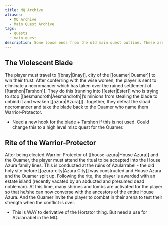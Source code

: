 ```yaml
---
title: MQ Archive
aliases:
  - MQ Archive
  - Main Quest Archive
tags:
  - quests
  - main-quest
description: Some loose ends from the old main quest outline. These are archived here for potential usage in a different quest line.
---
```

## The Violescent Blade
The player must travel to [[bnay|Bnay]], city of the [[ouamer|Ouamer]] to win their trust. After conferring with the wise women, the player is sent to eliminate a necromancer which has taken over the ruined settlement of [[tarshon|Tarshon]]. They do this (running into [[ester|Ester]] who is trying to stop [[aesmandroth|Aesmandroth]]’s minions from stealing the blade to unbind it and weaken [[azura|Azura]]). Together, they defeat the sload necromancer and take the blade back to the Ouamer who name them Warrior-Protector.

* Need a new hook for the blade + Tarshon if this is not used. Could change this to a high level misc quest for the Ouamer.
## Rite of the Warrior-Protector
After being elected Warrior-Protector of [[house-azura|House Azura]] and the Ouamer, the player must attend the ritual to be accepted into the House Azura family lines. This is conducted at the ruins of Azularrabel - the old holy site before [[azura-city|Azura City]] was constructed and House Azura and the Ouamer split up. Following the rite, the player is awarded with an estate island (recently vacated by an abducted and presumed dead nobleman). At this time, many shrines and tombs are activated for the player so that he/she can now converse with the ancestors of the entire House Azura. And the Ouamer invite the player to combat in their arena to test their strength when the conflict is over.

* This is WAY to derivative of the Hortator thing. But need a use for Azularrabel in the MQ.